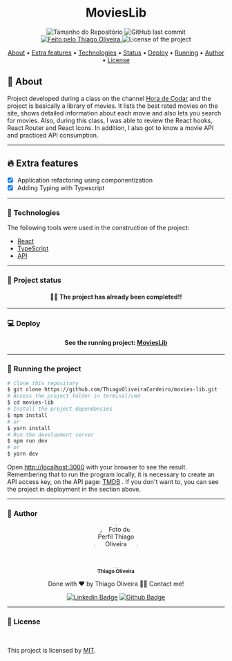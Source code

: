 <h1 align="center">MoviesLib</h1>
<!-- <img alt="Proffy" src="./github/banner.png"> -->
<p align="center">
  <img alt="Tamanho do Repositório" src="https://img.shields.io/github/repo-size/ThiagoOliveiraCordeiro/movies-lib?style=for-the-badge">
  <img alt="GitHub last commit" src="https://img.shields.io/github/last-commit/ThiagoOliveiraCordeiro/movies-lib?style=for-the-badge">
  <a href="https://github.com/ThiagoOliveiraCordeiro">
    <img alt="Feito pelo Thiago Oliveira" src="https://img.shields.io/badge/feito%20por-Thiago Oliveira-%237519C1?style=for-the-badge">
  </a>
  <img alt="License of the project" src="https://img.shields.io/cocoapods/l/m?style=for-the-badge"/>
<p>

<p align="center">
  <a href="#bookmark_tabs-about">About</a> •
  <a href="#fire-extra-features">Extra features</a> •
  <a href="#hammer-technologies">Technologies</a> •
  <a href="#triangular_ruler-project-status">Status</a> •
  <a href="#computer-deploy">Deploy</a> •
  <a href="#dvd-running-the-project">Running</a> •
  <a href="#boy-author">Author</a> •
  <a href="#page_facing_up-license">License</a>
</p>

## :bookmark_tabs: About

Project developed during a class on the channel [Hora de Codar](https://www.youtube.com/c/MatheusBattisti) and the project is basically a library of movies. It lists the best rated movies on the site, shows detailed information about each movie and also lets you search for movies. Also, during this class, I was able to review the React hooks, React Router and React Icons. In addition, I also got to know a movie API and practiced API consumption.

---

## :fire: Extra features

- [x] Application refactoring using componentization
- [x] Adding Typing with Typescript

---

### :hammer: **Technologies**

The following tools were used in the construction of the project:

- [React](https://reactjs.org/)
- [TypeScript](https://www.typescriptlang.org/)
- [API](https://developers.themoviedb.org/3/)

---

### :triangular_ruler: **Project status**

<h4 align="center"> 
	👨‍🏫 The project has already been completed!!
</h4>

---

### :computer: Deploy

<h4 align="center"> 
	See the running project: <a href="https://movies-lib-pearl.vercel.app/">MoviesLib</a>
</h4>

---

### :dvd: **Running the project**

```bash
# Clone this repository
$ git clone https://github.com/ThiagoOliveiraCordeiro/movies-lib.git
# Access the project folder in terminal/cmd
$ cd movies-lib
# Install the project dependencies
$ npm install
# or
$ yarn install
# Run the development server
$ npm run dev
# or
$ yarn dev
```

Open [http://localhost:3000](http://localhost:3000) with your browser to see the result. </br>
Remembering that to run the program locally, it is necessary to create an API access key, on the API page: [TMDB](https://developers.themoviedb.org/3/getting-started) . If you don't want to, you can see the project in deployment in the section above.

---

### :boy: **Author**

<div align="center">
<a href="https://github.com/ThiagoOliveiraCordeiro">
 <img style="border-radius: 50%;" src="https://avatars.githubusercontent.com/u/59898828?s=400&u=5fe84d654a8162d448d5743f9e8eb3506f20102c&v=4" width="100px;" alt="Foto de Perfil Thiago Oliveira"/>
 <br />
 <sub><b>Thiago Oliveira</b></sub></a>

Done with ❤️ by Thiago Oliveira 👋🏽 Contact me!

[![Linkedin Badge](https://img.shields.io/badge/-Thiago_Oliveira-blue?style=flat-square&logo=Linkedin&logoColor=white&link=https://www.linkedin.com/in/thiago-de-oliveira-cordeiro-32562b1b6/)](https://www.linkedin.com/in/thiago-de-oliveira-cordeiro-32562b1b6/)
[![Github Badge](https://img.shields.io/badge/-Thiago_Oliveira-000?style=flat-square&logo=Github&logoColor=white&link=https://github.com/ThiagoOliveiraCordeiro)](https://github.com/ThiagoOliveiraCordeiro)

</div>

---

### :page_facing_up: **License**

<br />

This project is licensed by [MIT](./LICENSE).
